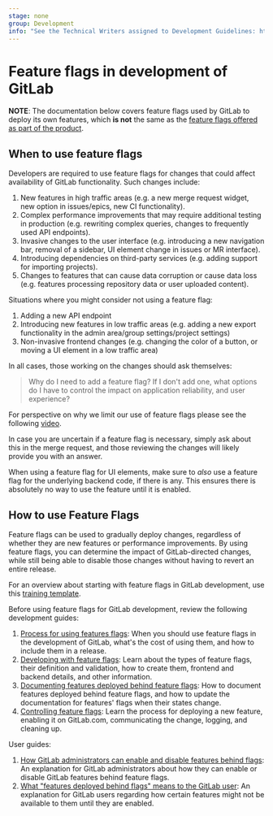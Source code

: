 ```yaml
---
stage: none
group: Development
info: "See the Technical Writers assigned to Development Guidelines: https://about.gitlab.com/handbook/engineering/ux/technical-writing/#assignments-to-development-guidelines"
---
```


# Feature flags in development of GitLab

**NOTE**:
The documentation below covers feature flags used by GitLab to deploy its own features, which **is not** the same
as the [feature flags offered as part of the product](../../operations/feature_flags.md).

## When to use feature flags

Developers are required to use feature flags for changes that could affect availability of GitLab functionality.
Such changes include:

1. New features in high traffic areas (e.g. a new merge request widget, new option in issues/epics, new CI functionality).
1. Complex performance improvements that may require additional testing in production (e.g. rewriting complex queries, changes to frequently used API endpoints).
1. Invasive changes to the user interface (e.g. introducing a new navigation bar, removal of a sidebar, UI element change in issues or MR interface).
1. Introducing dependencies on third-party services (e.g. adding support for importing projects).
1. Changes to features that can cause data corruption or cause data loss (e.g. features processing repository data or user uploaded content).

Situations where you might consider not using a feature flag:

1. Adding a new API endpoint
1. Introducing new features in low traffic areas (e.g. adding a new export functionality in the admin area/group settings/project settings)
1. Non-invasive frontend changes (e.g. changing the color of a button, or moving a UI element in a low traffic area)

In all cases, those working on the changes should ask themselves:

> Why do I need to add a feature flag? If I don't add one, what options do I have to control the impact on application reliability, and user experience?

For perspective on why we limit our use of feature flags please see the following [video](https://www.youtube.com/watch?v=DQaGqyolOd8). 

In case you are uncertain if a feature flag is necessary, simply ask about this in the merge request, and those reviewing the changes will likely provide you with an answer.

When using a feature flag for UI elements, make sure to _also_ use a feature
flag for the underlying backend code, if there is any. This ensures there is
absolutely no way to use the feature until it is enabled.

## How to use Feature Flags

Feature flags can be used to gradually deploy changes, regardless of whether
they are new features or performance improvements. By using feature flags,
you can determine the impact of GitLab-directed changes, while still being able
to disable those changes without having to revert an entire release.

For an overview about starting with feature flags in GitLab development,
use this [training template](https://gitlab.com/gitlab-com/www-gitlab-com/-/blob/master/.gitlab/issue_templates/feature-flag-training.md).

Before using feature flags for GitLab development, review the following development guides:

1. [Process for using features flags](process.md): When you should use
  feature flags in the development of GitLab, what's the cost of using them,
  and how to include them in a release.
1. [Developing with feature flags](development.md): Learn about the types of
  feature flags, their definition and validation, how to create them, frontend and
  backend details, and other information.
1. [Documenting features deployed behind feature flags](../documentation/feature_flags.md):
  How to document features deployed behind feature flags, and how to update the
  documentation for features' flags when their states change.
1. [Controlling feature flags](controls.md): Learn the process for deploying
  a new feature, enabling it on GitLab.com, communicating the change,
  logging, and cleaning up.

User guides:

1. [How GitLab administrators can enable and disable features behind flags](../../administration/feature_flags.md):
  An explanation for GitLab administrators about how they can
  enable or disable GitLab features behind feature flags.
1. [What "features deployed behind flags" means to the GitLab user](../../user/feature_flags.md):
  An explanation for GitLab users regarding how certain features
  might not be available to them until they are enabled.
